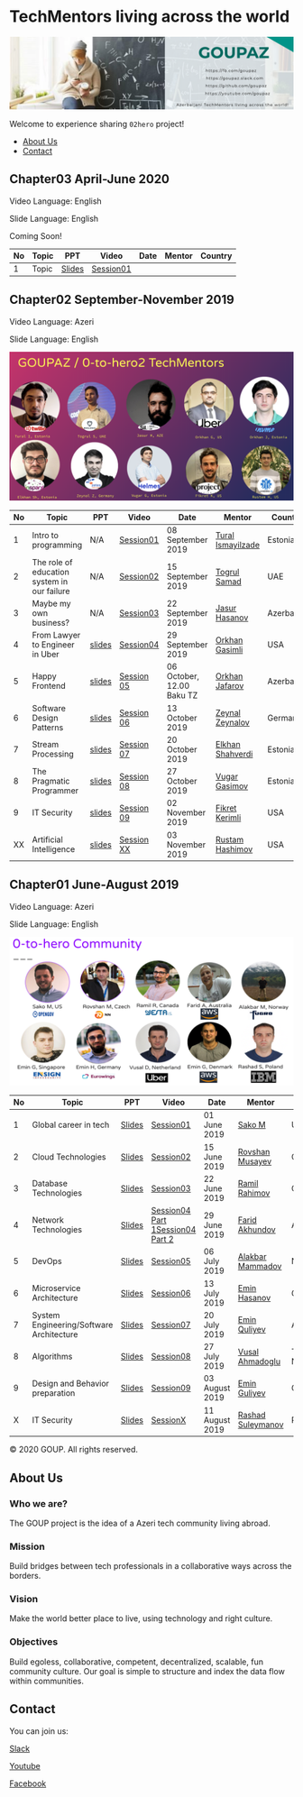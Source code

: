 
# TechMentors living across the world



![alt text](img/banner.png)

Welcome to experience sharing `02hero` project!

- [About Us](#aboutus)
- [Contact](#contact)


## Chapter03 April-June 2020

Video Language: English

Slide Language: English

Coming Soon!


|No| Topic | PPT|Video |Date|Mentor|Country|
|------|----------------------|---------|---|-----|-----|------|
|1| Topic|[Slides](slides/chapter03)|[Session01](https://www.youtube.com/watch?)

## Chapter02  September-November 2019

Video Language: Azeri

Slide Language: English

![alt text](img/chapter02.png)

|No| Topic | PPT|Video |Date|Mentor|Country|
|------|----------------------|---------|---|-----|-----|------|
|1|Intro to programming|N/A|[Session01](https://www.youtube.com/watch?v=9Vr0ZdYCM70&feature=youtu.be)|08 September 2019|[Tural Ismayilzade](https://www.linkedin.com/in/turalismailzadeh/)|Estonia|
|2|The role of education system in our failure|N/A|[Session02](https://www.youtube.com/watch?v=N9hCfpJ9zBQ)|15 September 2019|[Togrul Samad](https://www.linkedin.com/in/togsam/?msgConversationId=6575044465281519616&msgOverlay=true)|UAE|
|3|Maybe my own business?|N/A|[Session03](https://www.youtube.com/watch?v=FsMBZDWG-mo)|22 September 2019|[Jasur Hasanov](https://www.linkedin.com/in/jasurhasanov/)|Azerbaijan|
|4|From Lawyer to Engineer in Uber|[slides](slides/chapter02/Session04_OrkhanG.pdf)|[Session04](https://www.youtube.com/watch?v=vusvbB1OfGs)|29 September 2019|[Orkhan Gasimli](https://www.linkedin.com/in/ogasimli/)|USA|
|5|Happy Frontend |[slides](slides/chapter02/Session05_OrkhanJ.pdf)|[Session 05]( https://youtu.be/5wsd_Yklzys)| 06 October, 12.00 Baku TZ|[Orkhan Jafarov](https://www.linkedin.com/in/orkhan-jafarov-b8792627/)|Azerbaijan|
|6|Software Design Patterns |[slides](slides/chapter02/Session06_ZeynalZ.pdf)|[Session 06](https://www.youtube.com/watch?v=wx3q1tKI3bs)| 13 October 2019|[Zeynal Zeynalov](https://www.linkedin.com/in/zeynal/)|Germany|
|7|Stream Processing |[slides](slides/chapter02/Session07_ElkhanS.pdf)|[Session 07](https://youtu.be/RQBDicJkbIUs)| 20 October 2019|[Elkhan Shahverdi](https://www.linkedin.com/in/elkhan-shahverdi-59356166/)|Estonia|
|8|The Pragmatic Programmer |[slides](slides/chapter02/Session08_VugarG.pdf)|[Session 08](https://www.youtube.com/watch?v=Mb-o16zY2do)| 27 October 2019|[Vugar Gasimov](https://www.linkedin.com/in/vugargasimov/)|Estonia|
|9|IT Security|[slides](slides/chapter02/Session09_.pdf)|[Session 09](https://www.youtube.com/watch?v=yrFyUEtjJBw)| 02 November 2019|[Fikret Kerimli](https://www.linkedin.com/in/fikrat-karimli-msc-oscp-cissp-ccsp-67aa7a104/)|USA|
|XX|Artificial Intelligence |[slides](slides/chapter02/SessionXX_RustamH.pdf)|[Session XX](https://youtu.be/Yv78-P9x3dw)| 03 November 2019|[Rustam Hashimov](https://www.linkedin.com/in/rustam-hashimov-2a05593a/)|USA|

## Chapter01 June-August 2019 

Video Language: Azeri

Slide Language: English

![alt text](img/chapter01.png)

|No| Topic | PPT|Video |Date|Mentor|Country|
|------|----------------------|---------|---|-----|-----|------|
|1| Global career in tech|[Slides](slides/chapter01/Session01_SakoM.pdf)|[Session01](https://www.youtube.com/watch?v=Kvr1S4USXOI)|01 June 2019|[Sako M](https://www.linkedin.com/in/sakom/)|USA|
|2| Cloud Technologies|[Slides](slides/chapter01/Session02_RovshanM.pdf)|[Session02](https://youtu.be/amnGyiPqJQ0)|15 June 2019|[Rovshan Musayev](https://www.linkedin.com/in/rovshan-musayev/)|Czech|
|3| Database Technologies|[Slides](slides/chapter01/Session03_RamilR.pdf)|[Session03](https://www.youtube.com/watch?v=iDgi0R5HylE)|22 June 2019|[Ramil Rahimov](https://www.linkedin.com/in/ramilrahimov/)|Canada|
|4| Network Technologies|[Slides](slides/chapter01/Session04_FaridA.pdf)|[Session04 Part 1](https://www.youtube.com/watch?v=XEzTDyF5LGw)[Session04 Part 2](https://www.youtube.com/watch?v=B-FYFbIM6tw)|29 June 2019|[Farid Akhundov](https://www.linkedin.com/in/farid-akhundov-34925b4b/)|Australia|
|5| DevOps|[Slides](slides/chapter01/Session05_AlakbarM.pdf)|[Session05](https://www.youtube.com/watch?v=w4Qqg1DIOM0)|06 July 2019|[Alakbar Mammadov](https://www.linkedin.com/in/alakbarm/)|Norway|
|6| Microservice Architecture|[Slides](slides/chapter01/Session06_EminH.pdf)|[Session06](https://www.youtube.com/watch?v=YzXuyDpUo9E)|13 July 2019|[Emin Hasanov](https://www.linkedin.com/in/eminhasanov/)|Germany|
|7| System Engineering/Software Architecture|[Slides](slides/chapter01/Session07_EminQ.pdf)|[Session07](https://youtu.be/s6FXRsO3mqs)|20 July 2019|[Emin Quliyev](https://www.linkedin.com/in/emin-ghuliev-461a22129/)|Azerbaijan|
|8| Algorithms|[Slides](slides/chapter01/Session08_VusalH.pdf)|[Session08](https://www.youtube.com/watch?v=KoAuS2A1j9Y)|27 July 2019|[Vusal Ahmadoglu](https://www.linkedin.com/in/vusaldadalov/)|The Netherlan|
|9|Design and Behavior preparation|[Slides](slides/chapter01/Session09_EminG.pdf)|[Session09](https://youtu.be/z_O_AZhNqdQ)|03 August 2019|[Emin Guliyev](https://www.linkedin.com/in/eminguliyev/)|Germany|
|X| IT Security|[Slides](slides/chapter01/Session10_RashadS.pdf)|[SessionX](https://www.youtube.com/watch?v=njEZV81T4k4)|11 August 2019|[Rashad Suleymanov](https://www.linkedin.com/in/rashad-suleymanov-b7293a41/)|Poland|

© 2020 GOUP. All rights reserved.

## About Us

### Who we are?
The GOUP project is the idea of a Azeri tech community living abroad.

### Mission
Build bridges between tech professionals in a collaborative ways across the borders.

### Vision
Make the world better place to live, using technology and right culture.

### Objectives
Build egoless, collaborative, competent,  decentralized, scalable, fun community culture.
Our goal is simple to structure and index the data flow within communities. 


## Contact
You can join us:

[Slack](https://join.slack.com/t/goupaz/shared_invite/enQtMjU1MjM5MDc2MzQxLWJkMTZiMGFhZDA3ZDkwZTgxMDNhMzc4YjFkZTBjZGMxZmQxYzA0NjEyMDM1ODVjMTBiYWUxN2UzMDVlNmYzMjU)

[Youtube](https://www.youtube.com/goupaz)

[Facebook](https://www.facebook.com/goupaz)
